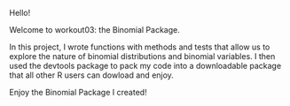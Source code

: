 Hello!

Welcome to workout03: the Binomial Package. 

In this project, I wrote functions with methods and tests that allow us to explore the nature of binomial distributions and binomial variables. I then used the devtools package to pack my code into a downloadable package that all other R users can dowload and enjoy. 

Enjoy the Binomial Package I created!
